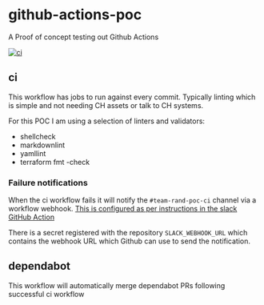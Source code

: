 # github-actions-poc

A Proof of concept testing out Github Actions

[![ci](https://github.com/companieshouse/github-actions-poc/actions/workflows/ci.yaml/badge.svg)](https://github.com/companieshouse/github-actions-poc/actions/workflows/ci.yaml)

## ci

This workflow has jobs to run against every commit. Typically linting which is
simple and not needing CH assets or talk to CH systems.

For this POC I am using a selection of linters and validators:

* shellcheck
* markdownlint
* yamllint
* terraform fmt -check
### Failure notifications

When the ci workflow fails it will notify the `#team-rand-poc-ci` channel via a
workflow webhook.
[This is configured as per instructions in the slack GitHub Action](https://github.com/marketplace/actions/slack-send#technique-1-slack-workflow-builder)

There is a secret registered with the repository `SLACK_WEBHOOK_URL` which
contains the webhook URL which Github can use to send the notification.

## dependabot

This workflow will automatically merge dependabot PRs following successful ci
workflow
